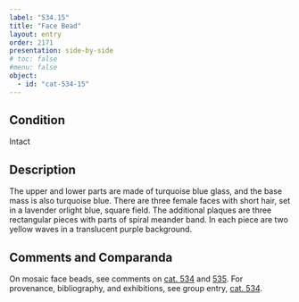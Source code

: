 ```yaml
---
label: "534.15"
title: "Face Bead"
layout: entry
order: 2171
presentation: side-by-side
# toc: false
#menu: false 
object:
  - id: "cat-534-15"
---
```


## Condition

Intact

## Description

The upper and lower parts are made of turquoise blue glass, and the base mass is also turquoise blue. There are three female faces with short hair, set in a lavender orlight blue, square field. The additional plaques are three rectangular pieces with parts of spiral meander band. In each piece are two yellow waves in a translucent purple background.

## Comments and Comparanda

On mosaic face beads, see comments on [cat. 534](/catalogue/cat-534) and [535](/catalogue/cat-535). For provenance, bibliography, and exhibitions, see group entry, [cat. 534](/catalogue/cat-534).
